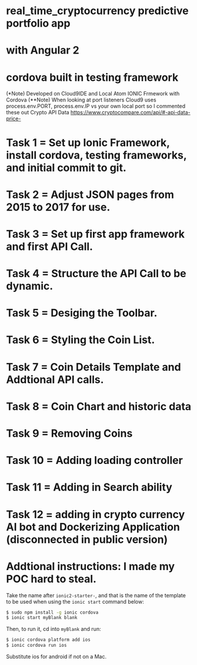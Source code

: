 # real_time_cryptocurrency predictive portfolio app 
# with Angular 2
# cordova built in testing framework
(*Note) Developed on Cloud9IDE and Local Atom IONIC Frmework with Cordova 
(**Note) When looking at port listeners Cloud9 uses process.env.PORT, process.env.IP vs your own local port so I commented these out
Crypto API Data https://www.cryptocompare.com/api/#-api-data-price-


# Task 1  = Set up Ionic Framework, install cordova, testing frameworks, and initial commit to git.
# Task 2  = Adjust JSON pages from 2015 to 2017 for use. 
# Task 3  = Set up first app framework and first  API Call.
# Task 4  = Structure the API Call to be dynamic.
# Task 5  = Desiging the Toolbar.
# Task 6  = Styling the Coin List.
# Task 7  = Coin Details Template and Addtional API calls.
# Task 8  = Coin Chart and historic data
# Task 9  = Removing Coins
# Task 10 = Adding loading controller
# Task 11 = Adding in Search ability
# Task 12 = adding in crypto currency AI bot and Dockerizing Application (disconnected in public version)




# Addtional instructions: I made my POC hard to steal. 

Take the name after `ionic2-starter-`, and that is the name of the template to be used when using the `ionic start` command below:

```bash
$ sudo npm install -g ionic cordova
$ ionic start myBlank blank
```

Then, to run it, cd into `myBlank` and run:

```bash
$ ionic cordova platform add ios
$ ionic cordova run ios
```

Substitute ios for android if not on a Mac.



